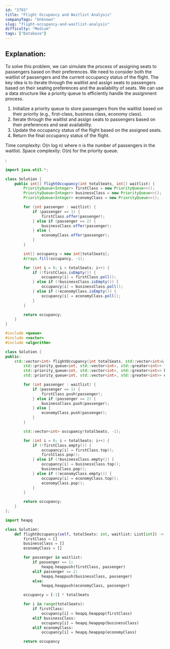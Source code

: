 ```yaml
---
id: "2783"
title: "Flight Occupancy and Waitlist Analysis"
companyTags: "Unknown"
slug: "flight-occupancy-and-waitlist-analysis"
difficulty: "Medium"
tags: ["Database"]
---
```


## Explanation:

To solve this problem, we can simulate the process of assigning seats to passengers based on their preferences. We need to consider both the waitlist of passengers and the current occupancy status of the flight. The key idea is to iterate through the waitlist and assign seats to passengers based on their seating preferences and the availability of seats. We can use a data structure like a priority queue to efficiently handle the assignment process.

1. Initialize a priority queue to store passengers from the waitlist based on their priority (e.g., first-class, business class, economy class).
2. Iterate through the waitlist and assign seats to passengers based on their preferences and seat availability.
3. Update the occupancy status of the flight based on the assigned seats.
4. Return the final occupancy status of the flight.

Time complexity: O(n log n) where n is the number of passengers in the waitlist.
Space complexity: O(n) for the priority queue.

:

```java
import java.util.*;

class Solution {
    public int[] flightOccupancy(int totalSeats, int[] waitlist) {
        PriorityQueue<Integer> firstClass = new PriorityQueue<>();
        PriorityQueue<Integer> businessClass = new PriorityQueue<>();
        PriorityQueue<Integer> economyClass = new PriorityQueue<>();

        for (int passenger : waitlist) {
            if (passenger == 1) {
                firstClass.offer(passenger);
            } else if (passenger == 2) {
                businessClass.offer(passenger);
            } else {
                economyClass.offer(passenger);
            }
        }

        int[] occupancy = new int[totalSeats];
        Arrays.fill(occupancy, -1);

        for (int i = 0; i < totalSeats; i++) {
            if (!firstClass.isEmpty()) {
                occupancy[i] = firstClass.poll();
            } else if (!businessClass.isEmpty()) {
                occupancy[i] = businessClass.poll();
            } else if (!economyClass.isEmpty()) {
                occupancy[i] = economyClass.poll();
            }
        }

        return occupancy;
    }
}
```

```cpp
#include <queue>
#include <vector>
#include <algorithm>

class Solution {
public:
    std::vector<int> flightOccupancy(int totalSeats, std::vector<int>& waitlist) {
        std::priority_queue<int, std::vector<int>, std::greater<int>> firstClass;
        std::priority_queue<int, std::vector<int>, std::greater<int>> businessClass;
        std::priority_queue<int, std::vector<int>, std::greater<int>> economyClass;

        for (int passenger : waitlist) {
            if (passenger == 1) {
                firstClass.push(passenger);
            } else if (passenger == 2) {
                businessClass.push(passenger);
            } else {
                economyClass.push(passenger);
            }
        }

        std::vector<int> occupancy(totalSeats, -1);

        for (int i = 0; i < totalSeats; i++) {
            if (!firstClass.empty()) {
                occupancy[i] = firstClass.top();
                firstClass.pop();
            } else if (!businessClass.empty()) {
                occupancy[i] = businessClass.top();
                businessClass.pop();
            } else if (!economyClass.empty()) {
                occupancy[i] = economyClass.top();
                economyClass.pop();
            }
        }

        return occupancy;
    }
};
```

```python
import heapq

class Solution:
    def flightOccupancy(self, totalSeats: int, waitlist: List[int]) -> List[int]:
        firstClass = []
        businessClass = []
        economyClass = []

        for passenger in waitlist:
            if passenger == 1:
                heapq.heappush(firstClass, passenger)
            elif passenger == 2:
                heapq.heappush(businessClass, passenger)
            else:
                heapq.heappush(economyClass, passenger)

        occupancy = [-1] * totalSeats

        for i in range(totalSeats):
            if firstClass:
                occupancy[i] = heapq.heappop(firstClass)
            elif businessClass:
                occupancy[i] = heapq.heappop(businessClass)
            elif economyClass:
                occupancy[i] = heapq.heappop(economyClass)

        return occupancy
```